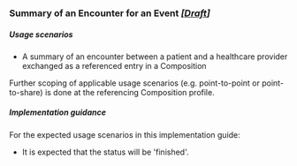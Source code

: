 ### Summary of an Encounter for an Event *[[Draft](http://hl7.org/fhir/stu3/valueset-publication-status.html)]*

##### Usage scenarios
* A summary of an encounter between a patient and a healthcare provider exchanged as a referenced entry in a Composition

Further scoping of applicable usage scenarios (e.g. point-to-point or point-to-share) is done at the referencing Composition profile.


##### Implementation guidance

For the expected usage scenarios in this implementation guide:

* It is expected that the status will be 'finished'. 
